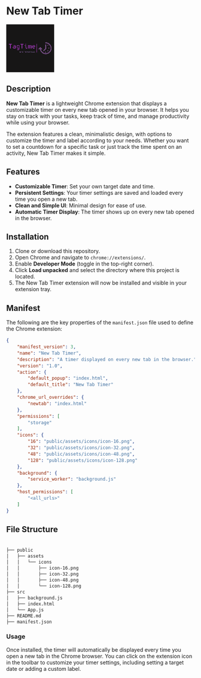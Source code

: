 # New Tab Timer

![Logo](https://github.com/FixxooXD/Always-On-Timer-chrome-Extension/blob/main/public/assets/icons/logo128.png)

## Description

**New Tab Timer** is a lightweight Chrome extension that displays a customizable timer on every new tab opened in your browser. It helps you stay on track with your tasks, keep track of time, and manage productivity while using your browser.

The extension features a clean, minimalistic design, with options to customize the timer and label according to your needs. Whether you want to set a countdown for a specific task or just track the time spent on an activity, New Tab Timer makes it simple.

## Features

- **Customizable Timer**: Set your own target date and time.
- **Persistent Settings**: Your timer settings are saved and loaded every time you open a new tab.
- **Clean and Simple UI**: Minimal design for ease of use.
- **Automatic Timer Display**: The timer shows up on every new tab opened in the browser.

## Installation

1. Clone or download this repository.
2. Open Chrome and navigate to `chrome://extensions/`.
3. Enable **Developer Mode** (toggle in the top-right corner).
4. Click **Load unpacked** and select the directory where this project is located.
5. The New Tab Timer extension will now be installed and visible in your extension tray.

## Manifest

The following are the key properties of the `manifest.json` file used to define the Chrome extension:

```json
{
    "manifest_version": 3,
    "name": "New Tab Timer",
    "description": "A timer displayed on every new tab in the browser.",
    "version": "1.0",
    "action": {
        "default_popup": "index.html",
        "default_title": "New Tab Timer"
    },
    "chrome_url_overrides": {
        "newtab": "index.html"
    },
    "permissions": [
        "storage"
    ],
    "icons": {
        "16": "public/assets/icons/icon-16.png",
        "32": "public/assets/icons/icon-32.png",
        "48": "public/assets/icons/icon-48.png",
        "128": "public/assets/icons/icon-128.png"
    },
    "background": {
        "service_worker": "background.js"
    },
    "host_permissions": [
        "<all_urls>"
    ]
}
```
## File Structure
```File Structure

├── public
│   ├── assets
│   │   └── icons
│   │       ├── icon-16.png
│   │       ├── icon-32.png
│   │       ├── icon-48.png
│   │       └── icon-128.png
├── src
│   ├── background.js
│   ├── index.html
│   └── App.js
├── README.md
├── manifest.json
```
### Usage
Once installed, the timer will automatically be displayed every time you open a new tab in the Chrome browser.
You can click on the extension icon in the toolbar to customize your timer settings, including setting a target date or adding a custom label.
